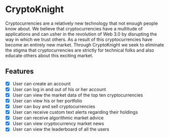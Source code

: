 # CryptoKnight

Cryptocurrencies are a relatively new technology that not enough people know about. We believe that cryptocurrencies have a multitude of applications and can usher in the revolution of Web 3.0 by disrupting the way in which we trust others. As a result of this cryptocurrencies have become an entirely new market. Through CryptoKnight we seek to eliminate the stigma that cryptocurrencies are strictly for technical folks and also educate others about this exciting market.

## Features

- [X] User can create an account
- [X] User can log in and out of his or her account
- [X] User can view the market data of the top ten cryptocurrencies
- [X] User can view his or her portfolio
- [X] User can buy and sell cryptocurrencies
- [X] User can receive custom text alerts regarding their holdings
- [X] User can receive algorithmic market advice
- [X] User can view cryptocurrency market news
- [X] User can view the leaderboard of all the users
